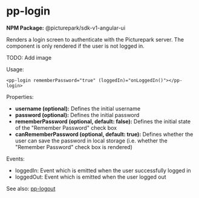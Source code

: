 # pp-login

**NPM Package:** @picturepark/sdk-v1-angular-ui

Renders a login screen to authenticate with the Picturepark server. The component is only rendered if the user is not logged in.

TODO: Add image

Usage:

    <pp-login rememberPassword="true" (loggedIn)="onLoggedIn()"></pp-login>

Properties:

- **username (optional):** Defines the initial username
- **password (optional):** Defines the initial password
- **rememberPassword (optional, default: false):** Defines the initial state of the "Remember Password" check box
- **canRememberPassword (optional, default: true):** Defines whether the user can save the password in local storage (i.e. whether the "Remember Password" check box is rendered)

Events:

- loggedIn: Event which is emitted when the user successfully logged in
- loggedOut: Event which is emitted when the user logged out

See also: [pp-logout](pp-logout.md)